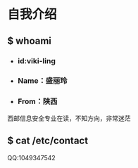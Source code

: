# 自我介绍

## $ whoami

- ### id:viki-ling

- ### Name：盛丽玲

- ### From：陕西

西邮信息安全专业在读，不知方向，非常迷茫

## $ cat /etc/contact

QQ:1049347542

